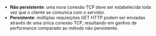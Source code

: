 - **Não persistente**: uma nova conexão TCP deve ser estabelecida toda vez que o cliente se comunica com o servidor.
- **Persistente**: múltiplas requisições GET HTTP podem ser enviadas através de uma única conexão TCP, resultando em ganhos de performance comparado ao método não persistente.